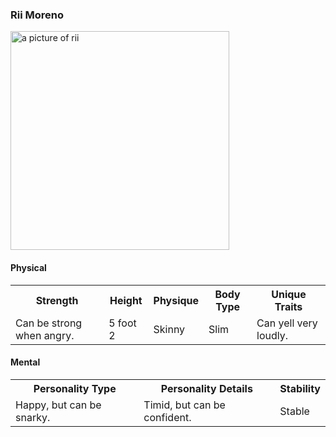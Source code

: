 ### Rii Moreno
<img src="https://i.ibb.co/TmfxqB5/Screenshot-Photos-20200423-014928.png" alt="a picture of rii" height="350">

#### Physical
<table class="tg">
  <tr>
    <th class="tg-0pky">Strength<br></th>
    <th class="tg-0pky">Height</th>
    <th class="tg-0pky">Physique</th>
    <th class="tg-0pky">Body Type</th>
    <th class="tg-0pky">Unique Traits</th>
  </tr>
  <tr>
    <td class="tg-0pky">Can be strong when angry.</td>
    <td class="tg-0pky">5 foot 2</td>
    <td class="tg-0pky">Skinny<br></td>
    <td class="tg-0pky">Slim</td>
    <td class="tg-0pky">Can yell very loudly.</td>
  </tr>
</table>

#### Mental

<table class="tg">
  <tr>
    <th class="tg-0pky">Personality Type<br></th>
    <th class="tg-0pky">Personality Details</th>
    <th class="tg-0pky">Stability</th>
  </tr>
  <tr>
    <td class="tg-0pky">Happy, but can be snarky.</td>
    <td class="tg-0pky">Timid, but can be confident.</td>
    <td class="tg-0pky">Stable<br></td>
  </tr>
</table>
